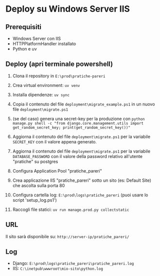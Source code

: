 # Deploy su Windows Server IIS

## Prerequisiti

- Windows Server con IIS
- HTTPPlatformHandler installato
- Python e uv

## Deploy (apri terminale powershell)

1. Clona il repository in `E:\prod\pratiche-pareri`
2. Crea virtual environment: `uv venv`
3. Installa dipendenze: `uv sync`
4. Copia il contenuto del file `deployment\migrate_example.ps1` in un nuovo file `deployment\migrate.ps1`
5. (se del caso) genera una secret-key per la produzione con `python manage.py shell -c "from django.core.management.utils import get_random_secret_key; print(get_random_secret_key())"`
6. Aggiorna il contenuto del file `deployment\migrate.ps1` per la variabile `SECRET_KEY` con il valore appena generato.
7. Aggiorna il contenuto del file `deployment\migrate.ps1` per la variabile `DATABASE_PASSWORD` con il valore della password relativo all'utente "pratiche" su postgres

4. Configura Application Pool "pratiche_pareri"
5. Crea applicazione IIS "pratiche_pareri" sotto un sito (es: Default Site) che ascolta sulla porta 80
6. Configura cartella log: `E:\prod\logs\pratiche_pareri` (puoi usare lo script 'setup_log.ps1')
7. Raccogli file statici: `uv run manage.prod.py collectstatic`

## URL

Il sito sarà disponibile su: `http://server-ip/pratiche_pareri/`

## Log

- Django: `E:\prod\logs\pratiche_pareri\pratiche_pareri.log`
- IIS: `C:\inetpub\wwwroot\mio-sito\python.log`
